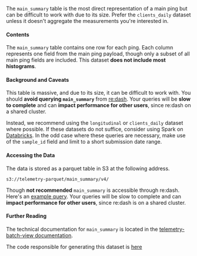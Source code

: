 The `main_summary` table is the most direct representation of a main ping
but can be difficult to work with due to its size.
Prefer the `clients_daily` dataset unless it doesn't aggregate the measurements you're interested in.

#### Contents

The `main_summary` table contains one row for each ping.
Each column represents one field from the main ping payload,
though only a subset of all main ping fields are included.
This dataset **does not include most histograms**.

#### Background and Caveats
This table is massive, and due to its size, it can be difficult to work with.
You should **avoid querying `main_summary`** from [re:dash](https://sql.telemetry.mozilla.org).
Your queries will be **slow to complete** and can **impact performance for other users**,
since re:dash on a shared cluster.

Instead, we recommend using the `longitudinal` or `clients_daily` dataset where possible.
If these datasets do not suffice, consider using Spark on [Databricks](https://dbc-caf9527b-e073.cloud.databricks.com).
In the odd case where these queries are necessary,
make use of the `sample_id` field and limit to a short submission date range.

#### Accessing the Data

The data is stored as a parquet table in S3 at the following address.
```
s3://telemetry-parquet/main_summary/v4/
```

Though **not recommended** `main_summary` is accessible through re:dash.
Here's an [example query](https://sql.telemetry.mozilla.org/queries/4201/source).
Your queries will be slow to complete and can **impact performance for other users**,
since re:dash is on a shared cluster.

#### Further Reading

The technical documentation for `main_summary` is located in the
[telemetry-batch-view documentation](https://github.com/mozilla/telemetry-batch-view/blob/master/docs/MainSummary.md).

The code responsible for generating this dataset is
[here](https://github.com/mozilla/telemetry-batch-view/blob/master/GRAVEYARD.md#main-summary-clients-daily-and-addons)
